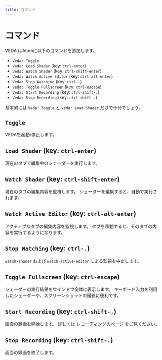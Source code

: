 ```yaml
---
title: コマンド
---
```

# コマンド

VEDA はAtomに以下のコマンドを追加します。

* `Veda: Toggle`
* `Veda: Load Shader` (key: `ctrl-enter`)
* `Veda: Watch Shader` (key: `ctrl-shift-enter`)
* `Veda: Watch Active Editor` (key: `ctrl-alt-enter`)
* `Veda: Stop Watching` (key: `ctrl-.`)
* `Veda: Toggle Fullscreen` (key: `ctrl-escape`)
* `Veda: Start Recording` (key: `ctrl-shift-,`)
* `Veda: Stop Recording` (key: `ctrl-shift-.`)

基本的には `Veda: Toggle` と `Veda: Load Shader` だけで十分でしょう。

## `Toggle`

VEDAを起動/停止します。

## `Load Shader` (key: `ctrl-enter`)

現在のタブで編集中のシェーダーを実行します。

## `Watch Shader` (key: `ctrl-shift-enter`)

現在のタブの編集内容を監視します。
シェーダーを編集すると、自動で実行されます。

## `Watch Active Editor` (key: `ctrl-alt-enter`)

アクティブなタブの編集内容を監視します。
タブを移動すると、そのタブの内容を実行するようになります。

## `Stop Watching` (key: `ctrl-.`)

`watch-shader` および `watch-active-editor` による監視を中止します。

## `Toggle Fullscreen` (key: `ctrl-escape`)

シェーダーの実行結果をウインドウ全体に表示します。
キーボード入力を利用したシェーダーや、スクリーンショットの撮影に便利です。

## `Start Recording` (key: `ctrl-shift-,`)

画面の録画を開始します。
詳しくは [レコーディングのページ](/features/recording?lang=ja) をご覧ください。

## `Stop Recording` (key: `ctrl-shift-.`)

画面の録画を終了します。
